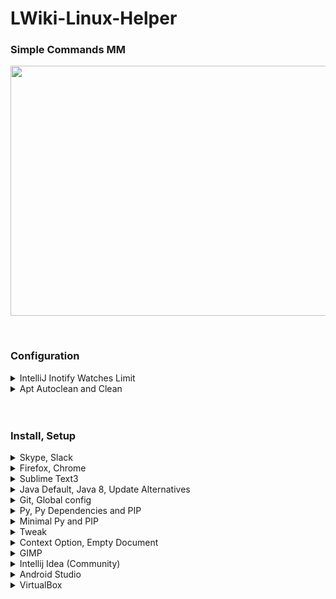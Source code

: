 # LWiki-Linux-Helper







### Simple Commands MM
<p align="center">
<img src="https://coggle-downloads-production.s3.eu-west-1.amazonaws.com/217fcb67d6552e2d63e332ed2fc6bcc77f8466c5d4150a389126ceccf3ed1838/Linux_Commands.png?AWSAccessKeyId=ASIA4YTCGXFHD56ZGW64&Expires=1552241879&Signature=Fkf6H8vTAT1zYuLn6fpHnU04fZk%3D&x-amz-security-token=FQoGZXIvYXdzENX%2F%2F%2F%2F%2F%2F%2F%2F%2F%2FwEaDGGszEl1NRsii4p8zyLwAbLTimhhsWFS%2FH8Jlk8N5Cz27STAo0Hh8D9kTGE5UGLBBJM2S%2BfIIY2ssEFuKabAB3QvHrmjIv8CyaWGbuegGodSxFNrR%2BkbkNdk0faU0qmBXLSm7odlz8MzEn2sNNlx6D16mxr59mNzFnbMNWc2XOzSidXocDCDONcl0IWYuSsx4027NaQpuBrbFpHnF3Ku4U6Sw%2FaZeTN4PufiIYZngm1edurg%2BTJlojuDJgl9lFAuyA%2FbSKfnMAIZ24bDqa%2BQnjQnmwCQbJ8vcKQlAu%2BrsgAXiuTbT5mdsXcZh9%2B0Q8%2F6SOyiNuuCDfmh7zYyghNOjCi14ZPkBQ%3D%3D" width="700" height="400" /> 
</p>




</br>

### Configuration


<details> 
<summary> IntelliJ Inotify Watches Limit </summary>
<p> 

Inotify requires a "watch handle" to be set for each directory in the project. Unfortunately, the default limit of watch handles may not be enough for reasonably sized projects, and reaching the limit will force IntelliJ platform to fall back to recursive scans of directory trees.

```
wget  -O /etc/sysctl.d/60-jetbrains.conf "https://gist.githubusercontent.com/bittner/c7d1d49fe0c9af907f24/raw/e2448528477ca3508ad480bea52d3dad54a58f10/60-jetbrains.conf"

sudo sysctl --system
```
</p>
</details>

<details> 
<summary> Apt Autoclean and Clean </summary>
<p> 

```
sudo apt-get update; \
sudo apt-get autoremove; \
sudo apt-get autoclean; \
sudo apt-get clean;
```
</p>
</details>
</br>




</br>

### Install, Setup


<details> 
<summary> Skype, Slack </summary>
<p> 
   
```
wget https://repo.skype.com/latest/skypeforlinux-64.deb; \
sudo dpkg -i skypeforlinux-64.deb; sudo apt-get update; \
sudo snap install slack --classic; 
```

</p>
</details>


<details> 
<summary> Firefox, Chrome </summary>
<p> 
   
```
sudo apt-get update; sudo apt install firefox; \
sudo wget https://dl.google.com/linux/direct/google-chrome-stable_current_amd64.deb; \
sudo dpkg -i google-chrome-stable_current_amd64.deb; 
```

</p>
</details>

<details> 
<summary> Sublime Text3 </summary>
<p> 
   
```
wget -qO - https://download.sublimetext.com/sublimehq-pub.gpg | sudo apt-key add -; \
sudo apt-add-repository "deb https://download.sublimetext.com/ apt/stable/"; \
sudo apt-get update; sudo apt-get install sublime-text;
```

</p>
</details>


<details> 
<summary> Java Default, Java 8, Update Alternatives </summary>
<p> 
   
```
sudo apt-get update; sudo apt install default-jdk; \
sudo apt install openjdk-8-jdk; \
sudo update-alternatives --config java; \
sudo update-alternatives --config javac; \
sudo update-alternatives --config javadoc; \
sudo update-alternatives --config javap;
```

</p>
</details>

<details> 
<summary> Git, Global config </summary>
<p> 
   
```
sudo apt update; sudo apt install git; \
git config --global user.name "GensaGames"; \
git config --global user.email "GensaGames@domain.com";
```

</p>
</details>

<details> 
<summary> Py, Py Dependencies and PIP </summary>
<p> 
   
```
sudo apt-get update; sudo apt-get install python3.6; \
sudo apt-get install python3-distutils; \
sudo apt-get install python3-tk; \
sudo apt install python3-testresources; \
wget https://bootstrap.pypa.io/get-pip.py; \
sudo python3 get-pip.py; \
sudo pip3 install pipenv; 
```

</p>
</details>


<details> 
<summary> Minimal Py and PIP </summary>
<p> 
   
```
sudo apt update; sudo apt install python-minimal; \
wget https://bootstrap.pypa.io/get-pip.py; \
sudo apt-get install python-tk; \
sudo python get-pip.py;  \
sudo pip install pipenv;
```

</p>
</details>

<details> 
<summary> Tweak </summary>
<p> 
   
```
sudo apt-get install gnome-tweak-tool; 
```
</p>
</details>

<details> 
<summary> Context Option, Empty Document </summary>
<p> 
   
```
touch ~/Templates/Empty\ Document
```

</p>
</details>

<details> 
<summary> GIMP </summary>
<p> 
   
```
sudo add-apt-repository ppa:otto-kesselgulasch/gimp; \
sudo apt-get update; sudo apt-get install gimp;
```

</p>
</details>

<details> 
<summary> Intellij Idea (Community) </summary>
<p> 
   
   
```
wget "https://raw.githubusercontent.com/GensaGames/LWiki-Linux-Helper/master/scripts/Intellij-Setup.sh"; \
sudo chmod 777 Intellij-Setup.sh; \
sudo ./Intellij-Setup.sh; 

```
</p>
</details>

<details> 
<summary> Android Studio </summary>
<p> 
   
   
```
wget "https://dl.google.com/dl/android/studio/ide-zips/3.2.1.0/android-studio-ide-181.5056338-linux.zip"; 

```
</p>
</details>

<details> 
<summary> VirtualBox </summary>
<p> 
   
   
```
sudo apt install virtualbox

```
</p>
</details>
</br>
